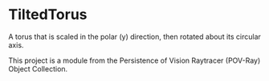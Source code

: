 # TiltedTorus
A torus that is scaled in the polar (y) direction, then rotated about its circular axis.

This project is a module from the Persistence of Vision Raytracer (POV-Ray) Object Collection.

